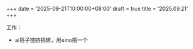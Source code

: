 +++
date = '2025-09-21T10:00:00+08:00'
draft = true
title = '2025.09.21'
+++


工作：
- ai搭子链路搭建，用eino搭一个